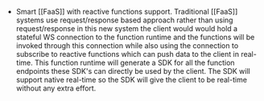 - Smart [[FaaS]] with reactive functions support. Traditional [[FaaS]] systems use request/response based approach rather than using request/response in this new system the client would would hold a stateful WS connection to the function runtime and the functions will be invoked through this connection while also using the connection to subscribe to reactive functions which can push data to the client in real-time. This function runtime will generate a SDK for all the function endpoints these SDK's can directly be used by the client. The SDK will support native real-time so the SDK will give the client to be real-time without any extra effort.